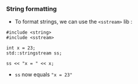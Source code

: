 
### String formatting

- To format strings, we can use the `<sstream>` lib :
```
#include <string>
#include <sstream>

int x = 23;
std::stringstream ss;

ss << "x = " << x;
```
 
 - `ss` now equals `"x = 23"` 
